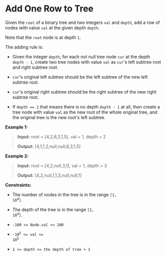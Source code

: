 # Add One Row to Tree

Given the <code>root</code> of a binary tree and two integers <code>val</code> and <code>depth</code>, add a row of nodes with value <code>val</code> at the given depth <code>depth</code>.

Note that the <code>root</code> node is at depth <code>1</code>.

The adding rule is:

- Given the integer <code>depth</code>, for each not null tree node <code>cur</code> at the depth <code>depth - 1</code>, create two tree nodes with value <code>val</code> as <code>cur</code>'s left subtree root and right subtree root.

- <code>cur</code>'s original left subtree should be the left subtree of the new left subtree root.

- <code>cur</code>'s original right subtree should be the right subtree of the new right subtree root.

- If <code>depth == 1</code> that means there is no depth <code>depth - 1</code> at all, then create a tree node with value <code>val</code> as the new root of the whole original tree, and the original tree is the new root's left subtree.


**Example 1:**
>
> **Input:** root = [4,2,6,3,1,5], val = 1, depth = 2
>
> **Output:** [4,1,1,2,null,null,6,3,1,5]

**Example 2:**
>
> **Input:** root = [4,2,null,3,1], val = 1, depth = 3
>
> **Output:** [4,2,null,1,1,3,null,null,1]


**Constraints:**

- The number of nodes in the tree is in the range <code>[1, 10<sup>4</sup>]</code>.

- The depth of the tree is in the range <code>[1, 10<sup>4</sup>]</code>.

- <code>-100 &lt;= Node.val &lt;= 100</code>

- <code>-10<sup>5</sup> &lt;= val &lt;= 10<sup>5</sup></code>

- <code>1 &lt;= depth &lt;= the depth of tree + 1</code>
